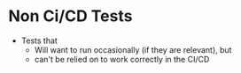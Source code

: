 # Non Ci/CD Tests

* Tests that
  * Will want to run occasionally (if they are relevant), but
  * can't be relied on to work correctly in the CI/CD
